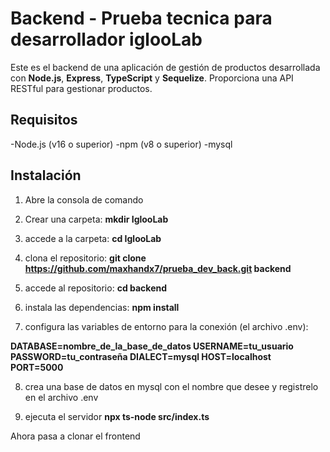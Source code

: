 # Backend - Prueba tecnica para desarrollador iglooLab

Este es el backend de una aplicación de gestión de productos desarrollada con **Node.js**, **Express**, **TypeScript** y **Sequelize**. Proporciona una API RESTful para gestionar productos.

## Requisitos

-Node.js (v16 o superior)
-npm (v8 o superior)
-mysql

## Instalación

1. Abre la consola de comando

2. Crear una carpeta: **mkdir IglooLab**
3. accede a la carpeta: **cd IglooLab**
4. clona el repositorio:
**git clone https://github.com/maxhandx7/prueba_dev_back.git backend**
5. accede al repositorio:
**cd backend**
6. instala las dependencias:
**npm install**
7. configura las variables de entorno para la conexión (el archivo .env):

**DATABASE=nombre_de_la_base_de_datos
USERNAME=tu_usuario
PASSWORD=tu_contraseña
DIALECT=mysql
HOST=localhost
PORT=5000**

8. crea una base de datos en mysql con el nombre que desee y registrelo en el archivo .env

9. ejecuta el servidor
**npx ts-node src/index.ts**

Ahora pasa a clonar el frontend
